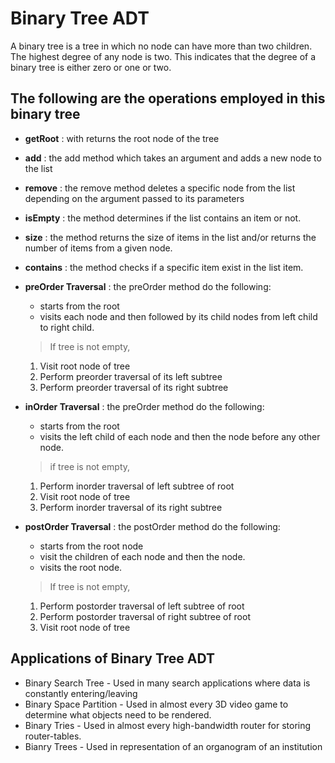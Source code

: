 # Binary Tree ADT
A binary tree is  a tree in which no node can have more than two children. The highest degree of any node is two. This indicates that the degree of a binary tree is either zero or one or two.




## The following are the operations employed in this binary tree 
- __getRoot__ : with returns the root node of the tree
- __add__ : the add method which takes an argument and adds a new node to the list
- __remove__ : the remove method deletes a specific node from the list depending on the argument passed to its parameters
- __isEmpty__ : the method determines if the list contains an item or not.
- __size__ : the method returns the size of items in the list and/or returns the number of items from a given node.
- __contains__ : the method checks if a specific item exist in the list item.
- __preOrder Traversal__ : the preOrder method do the following: 
    * starts from the root
    * visits each node and then followed by its child nodes from left child to right child.

    > If tree is not empty,
    1. Visit root node of tree
    2. Perform preorder traversal of its left subtree
    3. Perform preorder traversal of its right 
subtree

- __inOrder Traversal__ : the preOrder method do the following:
    * starts from the root
    * visits the left child of each node and then the node before any other node.

    > if tree is not empty,
    1. Perform inorder traversal of left subtree of root
    2. Visit root node of tree
    3. Perform inorder traversal of its right subtree

- __postOrder Traversal__ : the postOrder method do the following: 
    * starts from the root node
    * visit the children of each node and then the node.
    * visits the root node.

    > If tree is not empty,
    1. Perform postorder traversal of left subtree of root
    2. Perform postorder traversal of right subtree of root
    3.  Visit root node of tree
    
## Applications of Binary Tree ADT

- Binary Search Tree - Used in many search applications where data is constantly entering/leaving
- Binary Space Partition - Used in almost every 3D video game to determine what objects need to be rendered.
- Binary Tries - Used in almost every high-bandwidth router for storing router-tables.
- Bianry Trees - Used in representation of an organogram of an institution
